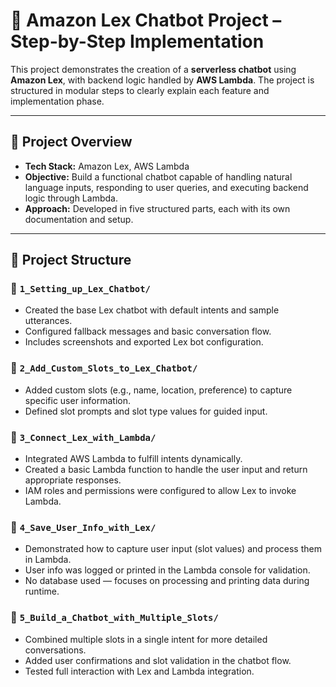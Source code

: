 # 🤖 Amazon Lex Chatbot Project – Step-by-Step Implementation

This project demonstrates the creation of a **serverless chatbot** using **Amazon Lex**, with backend logic handled by **AWS Lambda**. The project is structured in modular steps to clearly explain each feature and implementation phase.

---

## 📌 Project Overview

- **Tech Stack:** Amazon Lex, AWS Lambda
- **Objective:** Build a functional chatbot capable of handling natural language inputs, responding to user queries, and executing backend logic through Lambda.
- **Approach:** Developed in five structured parts, each with its own documentation and setup.

---

## 📁 Project Structure

### 📂 `1_Setting_up_Lex_Chatbot/`
- Created the base Lex chatbot with default intents and sample utterances.
- Configured fallback messages and basic conversation flow.
- Includes screenshots and exported Lex bot configuration.

### 📂 `2_Add_Custom_Slots_to_Lex_Chatbot/`
- Added custom slots (e.g., name, location, preference) to capture specific user information.
- Defined slot prompts and slot type values for guided input.

### 📂 `3_Connect_Lex_with_Lambda/`
- Integrated AWS Lambda to fulfill intents dynamically.
- Created a basic Lambda function to handle the user input and return appropriate responses.
- IAM roles and permissions were configured to allow Lex to invoke Lambda.

### 📂 `4_Save_User_Info_with_Lex/`
- Demonstrated how to capture user input (slot values) and process them in Lambda.
- User info was logged or printed in the Lambda console for validation.
- No database used — focuses on processing and printing data during runtime.

### 📂 `5_Build_a_Chatbot_with_Multiple_Slots/`
- Combined multiple slots in a single intent for more detailed conversations.
- Added user confirmations and slot validation in the chatbot flow.
- Tested full interaction with Lex and Lambda integration.



